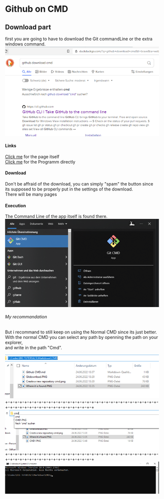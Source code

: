 # Github on CMD
## Download part


first you are going to have to download the Git commandLine or the extra windows command.
![Random Image](https://github.com/pascal-gerber/Tutorial-on-how-to-use-Github/blob/main/CMD/Gitdownload.PNG)

#### Links

[Click me](https://cli.github.com/) for the page itself\
[Click me](https://github.com/cli/cli/releases/download/v2.13.0/gh_2.13.0_windows_amd64.msi) for the Programm directly

#### Download

Don't be affraid of the download, you can simply "spam" the button since its supposed to be properly put in the settings of the download.\
There will be many pages

#### Execution

The Command Line of the app itself is found there.
![Random Image](https://github.com/pascal-gerber/Tutorial-on-how-to-use-Github/blob/main/CMD/Where%20it%20is%20found.PNG)

###### My recommandation
But i recommand to still keep on using the Normal CMD since its just better.\
With the normal CMD you can select any path by openning the path on your explorer,\
and write in the path "Cmd".

![Random Image](https://github.com/pascal-gerber/Tutorial-on-how-to-use-Github/blob/main/CMD/CMD1.PNG)
+-+-+-+-+-+-+-+-+-+-+-+-+-+-+-+-+-+-+-+-+-+-+-+-+-+-+-+-+-+-+-+-+-+-+-+-+-+-+-+-+-+-+-+-+-+-+-+-+-+-+
![Random Image](https://github.com/pascal-gerber/Tutorial-on-how-to-use-Github/blob/main/CMD/CMD2.PNG)
+-+-+-+-+-+-+-+-+-+-+-+-+-+-+-+-+-+-+-+-+-+-+-+-+-+-+-+-+-+-+-+-+-+-+-+-+-+-+-+-+-+-+-+-+-+-+-+-+-+-+
![Random Image](https://github.com/pascal-gerber/Tutorial-on-how-to-use-Github/blob/main/CMD/CMD3.PNG)
